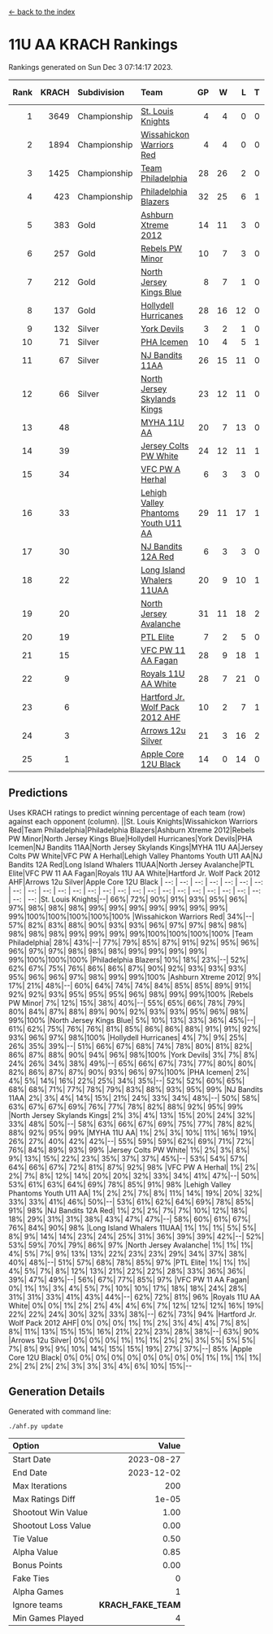[<- back to the index](readme.md)
# 11U AA KRACH Rankings
Rankings generated on Sun Dec  3 07:14:17 2023.

Rank|KRACH|Subdivision|Team|GP|W|L|T|OTW|OTL|SoS|Exp Wins|Win Diff
---:|---:|:---|:---|---:|---:|---:|---:|---:|---:|---:|---:|---:
1|3649|Championship|[St. Louis Knights](https://gamesheetstats.com/seasons/3659/teams/143319/schedule)|4|4|0|0|0|0|120|4.8|-0.0
2|1894|Championship|[Wissahickon Warriors Red](https://gamesheetstats.com/seasons/3659/teams/140468/schedule)|4|4|0|0|1|0|61|4.8|-0.0
3|1425|Championship|[Team Philadelphia](https://gamesheetstats.com/seasons/3659/teams/140788/schedule)|28|26|2|0|1|0|126|26.9|0.0
4|423|Championship|[Philadelphia Blazers](https://gamesheetstats.com/seasons/3659/teams/140785/schedule)|32|25|6|1|0|1|301|26.3|-0.0
5|383|Gold|[Ashburn Xtreme 2012](https://gamesheetstats.com/seasons/3659/teams/140775/schedule)|14|11|3|0|1|0|250|11.9|0.0
6|257|Gold|[Rebels PW Minor](https://gamesheetstats.com/seasons/3659/teams/140786/schedule)|10|7|3|0|0|0|239|7.9|0.0
7|212|Gold|[North Jersey Kings Blue](https://gamesheetstats.com/seasons/3659/teams/140459/schedule)|8|7|1|0|0|0|33|7.9|0.0
8|137|Gold|[Hollydell Hurricanes](https://gamesheetstats.com/seasons/3659/teams/140777/schedule)|28|16|12|0|1|1|451|16.8|-0.0
9|132|Silver|[York Devils](https://gamesheetstats.com/seasons/3659/teams/140469/schedule)|3|2|1|0|1|0|365|2.9|0.0
10|71|Silver|[PHA Icemen](https://gamesheetstats.com/seasons/3659/teams/143313/schedule)|10|4|5|1|1|0|242|5.4|0.0
11|67|Silver|[NJ Bandits 11AA](https://gamesheetstats.com/seasons/3659/teams/140782/schedule)|26|15|11|0|0|2|143|15.9|0.0
12|66|Silver|[North Jersey Skylands Kings](https://gamesheetstats.com/seasons/3659/teams/140784/schedule)|23|12|11|0|1|2|214|12.9|0.0
13|48||[MYHA 11U AA](https://gamesheetstats.com/seasons/3659/teams/140781/schedule)|20|7|13|0|0|0|343|7.9|0.0
14|39||[Jersey Colts PW White](https://gamesheetstats.com/seasons/3659/teams/140778/schedule)|24|12|11|1|2|0|120|13.4|0.0
15|34||[VFC PW A Herhal](https://gamesheetstats.com/seasons/3659/teams/140467/schedule)|6|3|3|0|1|1|52|3.9|0.0
16|33||[Lehigh Valley Phantoms Youth U11 AA](https://gamesheetstats.com/seasons/3659/teams/140779/schedule)|29|11|17|1|1|1|318|12.4|0.0
17|30||[NJ Bandits 12A Red](https://gamesheetstats.com/seasons/3659/teams/140458/schedule)|6|3|3|0|0|0|30|3.9|0.0
18|22||[Long Island Whalers 11UAA](https://gamesheetstats.com/seasons/3659/teams/140780/schedule)|20|9|10|1|0|1|62|10.4|0.0
19|20||[North Jersey Avalanche](https://gamesheetstats.com/seasons/3659/teams/140783/schedule)|31|11|18|2|1|3|153|12.9|0.0
20|19||[PTL Elite](https://gamesheetstats.com/seasons/3659/teams/140462/schedule)|7|2|5|0|0|0|46|2.9|0.0
21|15||[VFC PW 11 AA Fagan](https://gamesheetstats.com/seasons/3659/teams/140789/schedule)|28|9|18|1|2|1|230|10.4|0.0
22|9||[Royals 11U AA White](https://gamesheetstats.com/seasons/3659/teams/140787/schedule)|28|7|21|0|1|0|264|7.9|0.0
23|6||[Hartford Jr. Wolf Pack 2012 AHF](https://gamesheetstats.com/seasons/3659/teams/140776/schedule)|10|2|7|1|0|0|34|3.4|0.0
24|3||[Arrows 12u Silver](https://gamesheetstats.com/seasons/3659/teams/140774/schedule)|21|3|16|2|0|1|57|4.9|0.0
25|1||[Apple Core 12U Black](https://gamesheetstats.com/seasons/3659/teams/140773/schedule)|14|0|14|0|0|0|308|0.9|0.0

## Predictions
Uses KRACH ratings to predict winning percentage of each team (row) against each opponent (column).
||St. Louis Knights|Wissahickon Warriors Red|Team Philadelphia|Philadelphia Blazers|Ashburn Xtreme 2012|Rebels PW Minor|North Jersey Kings Blue|Hollydell Hurricanes|York Devils|PHA Icemen|NJ Bandits 11AA|North Jersey Skylands Kings|MYHA 11U AA|Jersey Colts PW White|VFC PW A Herhal|Lehigh Valley Phantoms Youth U11 AA|NJ Bandits 12A Red|Long Island Whalers 11UAA|North Jersey Avalanche|PTL Elite|VFC PW 11 AA Fagan|Royals 11U AA White|Hartford Jr. Wolf Pack 2012 AHF|Arrows 12u Silver|Apple Core 12U Black
| --: | --: | --: | --: | --: | --: | --: | --: | --: | --: | --: | --: | --: | --: | --: | --: | --: | --: | --: | --: | --: | --: | --: | --: | --: | --: 
|St. Louis Knights|--| 66%| 72%| 90%| 91%| 93%| 95%| 96%| 97%| 98%| 98%| 98%| 99%| 99%| 99%| 99%| 99%| 99%| 99%| 99%|100%|100%|100%|100%|100%
|Wissahickon Warriors Red| 34%|--| 57%| 82%| 83%| 88%| 90%| 93%| 93%| 96%| 97%| 97%| 98%| 98%| 98%| 98%| 98%| 99%| 99%| 99%| 99%|100%|100%|100%|100%
|Team Philadelphia| 28%| 43%|--| 77%| 79%| 85%| 87%| 91%| 92%| 95%| 96%| 96%| 97%| 97%| 98%| 98%| 98%| 99%| 99%| 99%| 99%| 99%|100%|100%|100%
|Philadelphia Blazers| 10%| 18%| 23%|--| 52%| 62%| 67%| 75%| 76%| 86%| 86%| 87%| 90%| 92%| 93%| 93%| 93%| 95%| 96%| 96%| 97%| 98%| 99%| 99%|100%
|Ashburn Xtreme 2012|  9%| 17%| 21%| 48%|--| 60%| 64%| 74%| 74%| 84%| 85%| 85%| 89%| 91%| 92%| 92%| 93%| 95%| 95%| 95%| 96%| 98%| 99%| 99%|100%
|Rebels PW Minor|  7%| 12%| 15%| 38%| 40%|--| 55%| 65%| 66%| 78%| 79%| 80%| 84%| 87%| 88%| 89%| 90%| 92%| 93%| 93%| 95%| 96%| 98%| 99%|100%
|North Jersey Kings Blue|  5%| 10%| 13%| 33%| 36%| 45%|--| 61%| 62%| 75%| 76%| 76%| 81%| 85%| 86%| 86%| 88%| 91%| 91%| 92%| 93%| 96%| 97%| 98%|100%
|Hollydell Hurricanes|  4%|  7%|  9%| 25%| 26%| 35%| 39%|--| 51%| 66%| 67%| 68%| 74%| 78%| 80%| 81%| 82%| 86%| 87%| 88%| 90%| 94%| 96%| 98%|100%
|York Devils|  3%|  7%|  8%| 24%| 26%| 34%| 38%| 49%|--| 65%| 66%| 67%| 73%| 77%| 80%| 80%| 82%| 86%| 87%| 87%| 90%| 93%| 96%| 97%|100%
|PHA Icemen|  2%|  4%|  5%| 14%| 16%| 22%| 25%| 34%| 35%|--| 52%| 52%| 60%| 65%| 68%| 68%| 71%| 77%| 78%| 79%| 83%| 88%| 93%| 95%| 99%
|NJ Bandits 11AA|  2%|  3%|  4%| 14%| 15%| 21%| 24%| 33%| 34%| 48%|--| 50%| 58%| 63%| 67%| 67%| 69%| 76%| 77%| 78%| 82%| 88%| 92%| 95%| 99%
|North Jersey Skylands Kings|  2%|  3%|  4%| 13%| 15%| 20%| 24%| 32%| 33%| 48%| 50%|--| 58%| 63%| 66%| 67%| 69%| 75%| 77%| 78%| 82%| 88%| 92%| 95%| 99%
|MYHA 11U AA|  1%|  2%|  3%| 10%| 11%| 16%| 19%| 26%| 27%| 40%| 42%| 42%|--| 55%| 59%| 59%| 62%| 69%| 71%| 72%| 76%| 84%| 89%| 93%| 99%
|Jersey Colts PW White|  1%|  2%|  3%|  8%|  9%| 13%| 15%| 22%| 23%| 35%| 37%| 37%| 45%|--| 53%| 54%| 57%| 64%| 66%| 67%| 72%| 81%| 87%| 92%| 98%
|VFC PW A Herhal|  1%|  2%|  2%|  7%|  8%| 12%| 14%| 20%| 20%| 32%| 33%| 34%| 41%| 47%|--| 50%| 53%| 61%| 63%| 64%| 69%| 78%| 85%| 91%| 98%
|Lehigh Valley Phantoms Youth U11 AA|  1%|  2%|  2%|  7%|  8%| 11%| 14%| 19%| 20%| 32%| 33%| 33%| 41%| 46%| 50%|--| 53%| 61%| 62%| 64%| 69%| 78%| 85%| 91%| 98%
|NJ Bandits 12A Red|  1%|  2%|  2%|  7%|  7%| 10%| 12%| 18%| 18%| 29%| 31%| 31%| 38%| 43%| 47%| 47%|--| 58%| 60%| 61%| 67%| 76%| 84%| 90%| 98%
|Long Island Whalers 11UAA|  1%|  1%|  1%|  5%|  5%|  8%|  9%| 14%| 14%| 23%| 24%| 25%| 31%| 36%| 39%| 39%| 42%|--| 52%| 53%| 59%| 70%| 79%| 86%| 97%
|North Jersey Avalanche|  1%|  1%|  1%|  4%|  5%|  7%|  9%| 13%| 13%| 22%| 23%| 23%| 29%| 34%| 37%| 38%| 40%| 48%|--| 51%| 57%| 68%| 78%| 85%| 97%
|PTL Elite|  1%|  1%|  1%|  4%|  5%|  7%|  8%| 12%| 13%| 21%| 22%| 22%| 28%| 33%| 36%| 36%| 39%| 47%| 49%|--| 56%| 67%| 77%| 85%| 97%
|VFC PW 11 AA Fagan|  0%|  1%|  1%|  3%|  4%|  5%|  7%| 10%| 10%| 17%| 18%| 18%| 24%| 28%| 31%| 31%| 33%| 41%| 43%| 44%|--| 62%| 72%| 81%| 96%
|Royals 11U AA White|  0%|  0%|  1%|  2%|  2%|  4%|  4%|  6%|  7%| 12%| 12%| 12%| 16%| 19%| 22%| 22%| 24%| 30%| 32%| 33%| 38%|--| 62%| 73%| 94%
|Hartford Jr. Wolf Pack 2012 AHF|  0%|  0%|  0%|  1%|  1%|  2%|  3%|  4%|  4%|  7%|  8%|  8%| 11%| 13%| 15%| 15%| 16%| 21%| 22%| 23%| 28%| 38%|--| 63%| 90%
|Arrows 12u Silver|  0%|  0%|  0%|  1%|  1%|  1%|  2%|  2%|  3%|  5%|  5%|  5%|  7%|  8%|  9%|  9%| 10%| 14%| 15%| 15%| 19%| 27%| 37%|--| 85%
|Apple Core 12U Black|  0%|  0%|  0%|  0%|  0%|  0%|  0%|  0%|  0%|  1%|  1%|  1%|  1%|  2%|  2%|  2%|  2%|  3%|  3%|  3%|  4%|  6%| 10%| 15%|--

## Generation Details

Generated with command line:
```
./ahf.py update
```

| Option | Value |
| :----- | ----: |
| Start Date | 2023-08-27 |
| End Date | 2023-12-02 |
| Max Iterations | 200 |
| Max Ratings Diff | 1e-05 |
| Shootout Win Value | 1.00 |
| Shootout Loss Value | 0.00 |
| Tie Value | 0.50 |
| Alpha Value | 0.85 |
| Bonus Points | 0.00 |
| Fake Ties | 0 |
| Alpha Games | 1 |
| Ignore teams | __KRACH_FAKE_TEAM__ |
| Min Games Played | 4 |


